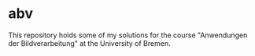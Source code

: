 # abv
This repository holds some of my solutions for the course "Anwendungen der Bildverarbeitung" at the University of Bremen.
